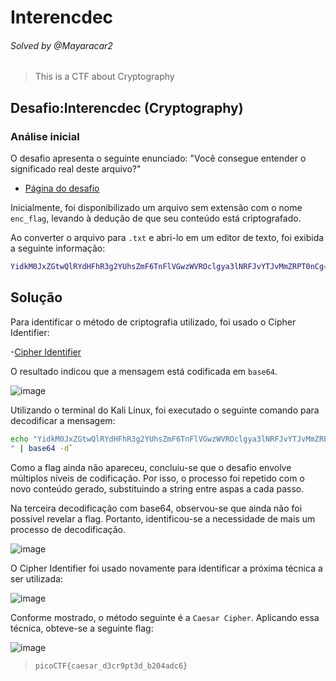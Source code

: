 # Interencdec
###### Solved by @Mayaracar2
> This is a CTF about Cryptography
## Desafio:Interencdec (Cryptography)
### Análise inicial
O desafio apresenta o seguinte enunciado: "Você consegue entender o significado real deste arquivo?"

- [Página do desafio](https://play.picoctf.org/practice/challenge/418)

Inicialmente, foi disponibilizado um arquivo sem extensão com o nome `enc_flag`, levando à dedução de que seu conteúdo está criptografado.

Ao converter o arquivo para `.txt` e abri-lo em um editor de texto, foi exibida a seguinte informação:

 ```bash
 YidkM0JxZGtwQlRYdHFhR3g2YUhsZmF6TnFlVGwzWVROclgya3lNRFJvYTJvMmZRPT0nCg==
 ```  
## Solução
Para identificar o método de criptografia utilizado, foi usado o Cipher Identifier:

-[Cipher Identifier](https://www.dcode.fr/cipher-identifier)

O resultado indicou que a mensagem está codificada em `base64`.

![image](https://github.com/user-attachments/assets/3fdd828b-75c4-4a98-a6ef-b55819572fd5)

Utilizando o terminal do Kali Linux, foi executado o seguinte comando para decodificar a mensagem:

```bash
echo "YidkM0JxZGtwQlRYdHFhR3g2YUhsZmF6TnFlVGwzWVROclgya3lNRFJvYTJvMmZRPT0nCg==
" | base64 -d`
```
Como a flag ainda não apareceu, concluiu-se que o desafio envolve múltiplos níveis de codificação. Por isso, o processo foi repetido com o novo conteúdo gerado, substituindo a string entre aspas a cada passo.

Na terceira decodificação com base64, observou-se que ainda não foi possível revelar a flag. Portanto, identificou-se a necessidade de mais um processo de decodificação.


![image](https://github.com/user-attachments/assets/ce90752e-a952-461b-8a4d-44861f57afa2)

O Cipher Identifier foi usado novamente para identificar a próxima técnica a ser utilizada:

![image](https://github.com/user-attachments/assets/61b6c490-d641-49c1-9be5-198aee872885)

Conforme mostrado, o método seguinte é a `Caesar Cipher`. Aplicando essa técnica, obteve-se a seguinte flag:

![image](https://github.com/user-attachments/assets/191c9967-253d-474a-8273-1214e4145ddc)

>`picoCTF{caesar_d3cr9pt3d_b204adc6}`
 
